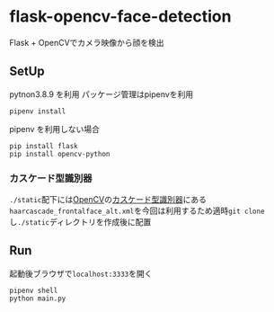 # flask-opencv-face-detection

Flask + OpenCVでカメラ映像から顔を検出

## SetUp

pytnon3.8.9 を利用
パッケージ管理はpipenvを利用

```
pipenv install
```

pipenv を利用しない場合

```
pip install flask
pip install opencv-python
```

### カスケード型識別器

`./static`配下には[OpenCV](https://github.com/opencv/opencv)の[カスケード型識別器](https://github.com/opencv/opencv/tree/4.x/data/haarcascades)にある`haarcascade_frontalface_alt.xml`を今回は利用するため適時`git clone`し`./static`ディレクトリを作成後に配置

## Run

起動後ブラウザで`localhost:3333`を開く

```
pipenv shell
python main.py
```